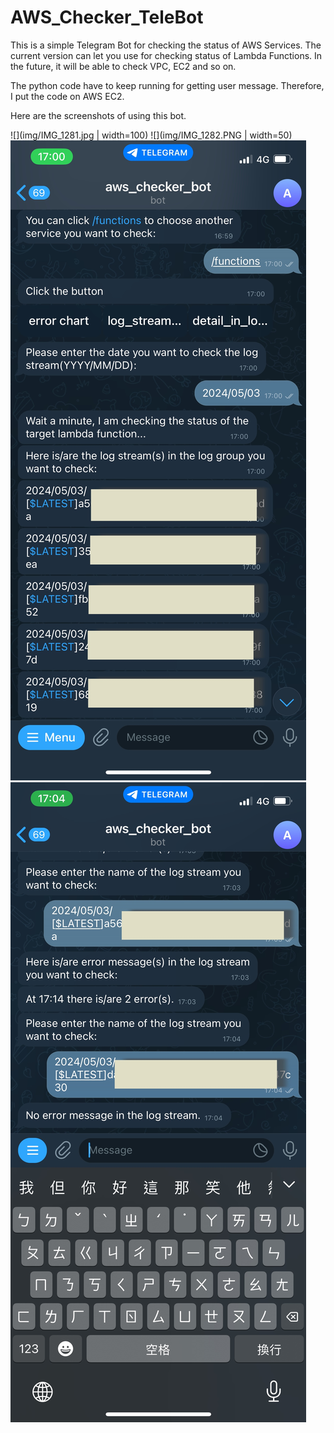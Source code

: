 # AWS_Checker_TeleBot
This is a simple Telegram Bot for checking the status of AWS Services. The current version can let you use for checking status of Lambda Functions. In the future, it will be able to check VPC, EC2 and so on.



The python code have to keep running for getting user message. Therefore, I put the code on AWS EC2.

Here are the screenshots of using this bot.

![](img/IMG_1281.jpg | width=100) ![](img/IMG_1282.PNG | width=50) ![image3](img/IMG_1285.JPG) ![image4](img/IMG_1286.JPG)
